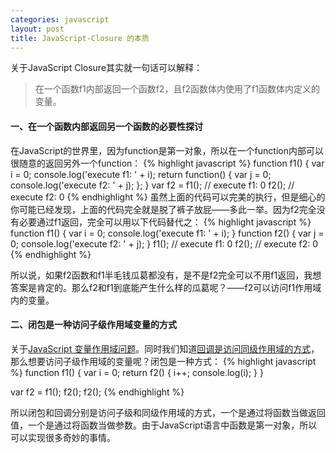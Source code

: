 ```yaml
---
categories: javascript
layout: post
title: JavaScript-Closure 的本质
---
```


关于JavaScript Closure其实就一句话可以解释：

> 在一个函数f1内部返回一个函数f2，且f2函数体内使用了f1函数体内定义的变量。

#### 一、在一个函数内部返回另一个函数的必要性探讨
在JavaScript的世界里，因为function是第一对象，所以在一个function内部可以很随意的返回另外一个function：
{% highlight javascript %}
function f1() {
    var i = 0;
    console.log('execute f1: ' + i);
    return function() {
    	var j = 0;
    	console.log('execute f2: ' + j);
    };
}
var f2 = f1(); // execute f1: 0
f2(); // execute f2: 0
{% endhighlight %}
虽然上面的代码可以完美的执行，但是细心的你可能已经发现，上面的代码完全就是脱了裤子放屁——多此一举。因为f2完全没有必要通过f1返回，完全可以用以下代码替代之：
{% highlight javascript %}
function f1() {
    var i = 0;
    console.log('execute f1: ' + i);
}
function f2() {
    var j = 0;
    console.log('execute f2: ' + j);
}
f1(); // execute f1: 0
f2(); // execute f2: 0
{% endhighlight %}

所以说，如果f2函数和f1半毛钱瓜葛都没有，是不是f2完全可以不用f1返回，我想答案是肯定的。那么f2和f1到底能产生什么样的瓜葛呢？——f2可以访问f1作用域内的变量。

#### 二、闭包是一种访问子级作用域变量的方式
关于[JavaScript 变量作用域问题](/javascript/2016/08/23/javascript_var_scope/)。同时我们知道[回调是访问同级作用域的方式](/javascript/2016/08/26/javascript_callback_function/)，那么想要访问子级作用域的变量呢？闭包是一种方式：
{% highlight javascript %}
function f1() {
    var i = 0;
    return f2() {
        i++;
        console.log(i);
    }
}
 
var f2 = f1();
f2();
f2();
{% endhighlight %}

所以闭包和回调分别是访问子级和同级作用域的方式，一个是通过将函数当做返回值，一个是通过将函数当做参数。由于JavaScript语言中函数是第一对象，所以可以实现很多奇妙的事情。









